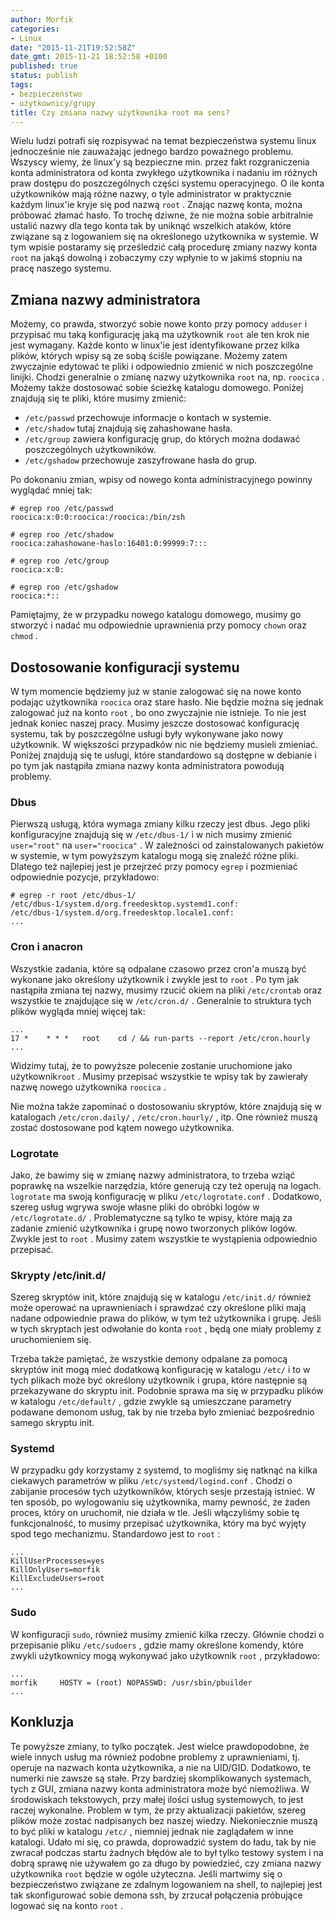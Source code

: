 ```yaml
---
author: Morfik
categories:
- Linux
date: "2015-11-21T19:52:58Z"
date_gmt: 2015-11-21 18:52:58 +0100
published: true
status: publish
tags:
- bezpieczeństwo
- użytkownicy/grupy
title: Czy zmiana nazwy użytkownika root ma sens?
---
```


Wielu ludzi potrafi się rozpisywać na temat bezpieczeństwa systemu linux jednocześnie nie zauważając
jednego bardzo poważnego problemu. Wszyscy wiemy, że linux'y są bezpieczne min. przez fakt
rozgraniczenia konta administratora od konta zwykłego użytkownika i nadaniu im różnych praw dostępu
do poszczególnych części systemu operacyjnego. O ile konta użytkowników mają różne nazwy, o tyle
administrator w praktycznie każdym linux'ie kryje się pod nazwą `root` . Znając nazwę konta, można
próbować złamać hasło. To trochę dziwne, że nie można sobie arbitralnie ustalić nazwy dla tego konta
tak by uniknąć wszelkich ataków, które związane są z logowaniem się na określonego użytkownika w
systemie. W tym wpisie postaramy się prześledzić całą procedurę zmiany nazwy konta `root` na jakąś
dowolną i zobaczymy czy wpłynie to w jakimś stopniu na pracę naszego systemu.

<!--more-->
## Zmiana nazwy administratora

Możemy, co prawda, stworzyć sobie nowe konto przy pomocy `adduser` i przypisać mu taką konfigurację
jaką ma użytkownik `root` ale ten krok nie jest wymagany. Każde konto w linux'ie jest identyfikowane
przez kilka plików, których wpisy są ze sobą ściśle powiązane. Możemy zatem zwyczajnie edytować te
pliki i odpowiednio zmienić w nich poszczególne linijki. Chodzi generalnie o zmianę nazwy
użytkownika `root` na, np. `roocica` . Możemy także dostosować sobie ścieżkę katalogu domowego.
Poniżej znajdują się te pliki, które musimy zmienić:

  - `/etc/passwd` przechowuje informacje o kontach w systemie.
  - `/etc/shadow` tutaj znajdują się zahashowane hasła.
  - `/etc/group` zawiera konfigurację grup, do których można dodawać poszczególnych użytkowników.
  - `/etc/gshadow` przechowuje zaszyfrowane hasła do grup.

Po dokonaniu zmian, wpisy od nowego konta administracyjnego powinny wyglądać mniej tak:

    # egrep roo /etc/passwd
    roocica:x:0:0:roocica:/roocica:/bin/zsh
    
    # egrep roo /etc/shadow
    roocica:zahashowane-haslo:16401:0:99999:7:::
    
    # egrep roo /etc/group
    roocica:x:0:
    
    # egrep roo /etc/gshadow
    roocica:*::

Pamiętajmy, że w przypadku nowego katalogu domowego, musimy go stworzyć i nadać mu odpowiednie
uprawnienia przy pomocy `chown` oraz `chmod` .

## Dostosowanie konfiguracji systemu

W tym momencie będziemy już w stanie zalogować się na nowe konto podając użytkownika `roocica` oraz
stare hasło. Nie będzie można się jednak zalogować już na konto `root` , bo ono zwyczajnie nie
istnieje. To nie jest jednak koniec naszej pracy. Musimy jeszcze dostosować konfigurację systemu,
tak by poszczególne usługi były wykonywane jako nowy użytkownik. W większości przypadków nic nie
będziemy musieli zmieniać. Poniżej znajdują się te usługi, które standardowo są dostępne w debianie
i po tym jak nastąpiła zmiana nazwy konta administratora powodują problemy.

### Dbus

Pierwszą usługą, która wymaga zmiany kilku rzeczy jest dbus. Jego pliki konfiguracyjne znajdują się
w `/etc/dbus-1/` i w nich musimy zmienić `user="root"` na `user="roocica"` . W zależności od
zainstalowanych pakietów w systemie, w tym powyższym katalogu mogą się znaleźć różne pliki. Dlatego
też najlepiej jest je przejrzeć przy pomocy `egrep` i pozmieniać odpowiednie pozycje, przykładowo:

    # egrep -r root /etc/dbus-1/
    /etc/dbus-1/system.d/org.freedesktop.systemd1.conf:
    /etc/dbus-1/system.d/org.freedesktop.locale1.conf:
    ...

### Cron i anacron

Wszystkie zadania, które są odpalane czasowo przez cron'a muszą być wykonane jako określony
użytkownik i zwykle jest to `root` . Po tym jak nastąpiła zmiana tej nazwy, musimy rzucić okiem na
pliki `/etc/crontab` oraz wszystkie te znajdujące się w `/etc/cron.d/` . Generalnie to struktura
tych plików wygląda mniej więcej tak:

    ...
    17 *    * * *   root    cd / && run-parts --report /etc/cron.hourly
    ...

Widzimy tutaj, że to powyższe polecenie zostanie uruchomione jako użytkownik`root` . Musimy
przepisać wszystkie te wpisy tak by zawierały nazwę nowego użytkownika `roocica` .

Nie można także zapominać o dostosowaniu skryptów, które znajdują się w katalogach
`/etc/cron.daily/` , `/etc/cron.hourly/` , itp. One również muszą zostać dostosowane pod kątem
nowego użytkownika.

### Logrotate

Jako, że bawimy się w zmianę nazwy administratora, to trzeba wziąć poprawkę na wszelkie narzędzia,
które generują czy też operują na logach. `logrotate` ma swoją konfigurację w pliku
`/etc/logrotate.conf` . Dodatkowo, szereg usług wgrywa swoje własne pliki do obróbki logów w
`/etc/logrotate.d/` . Problematyczne są tylko te wpisy, które mają za zadanie zmienić użytkownika i
grupę nowo tworzonych plików logów. Zwykle jest to `root` . Musimy zatem wszystkie te wystąpienia
odpowiednio przepisać.

### Skrypty /etc/init.d/

Szereg skryptów init, które znajdują się w katalogu `/etc/init.d/` również może operować na
uprawnieniach i sprawdzać czy określone pliki mają nadane odpowiednie prawa do plików, w tym też
użytkownika i grupę. Jeśli w tych skryptach jest odwołanie do konta `root` , będą one miały
problemy z uruchomieniem się.

Trzeba także pamiętać, że wszystkie demony odpalane za pomocą skryptów init mogą mieć dodatkową
konfigurację w katalogu `/etc/` i to w tych plikach może być określony użytkownik i grupa, które
następnie są przekazywane do skryptu init. Podobnie sprawa ma się w przypadku plików w katalogu
`/etc/default/` , gdzie zwykle są umieszczane parametry podawane demonom usług, tak by nie trzeba
było zmieniać bezpośrednio samego skryptu init.

### Systemd

W przypadku gdy korzystamy z systemd, to mogliśmy się natknąć na kilka ciekawych parametrów w pliku
`/etc/systemd/logind.conf` . Chodzi o zabijanie procesów tych użytkowników, których sesje przestają
istnieć. W ten sposób, po wylogowaniu się użytkownika, mamy pewność, że żaden proces, który on
uruchomił, nie działa w tle. Jeśli włączyliśmy sobie tę funkcjonalność, to musimy przepisać
użytkownika, który ma być wyjęty spod tego mechanizmu. Standardowo jest to `root` :

    ...
    KillUserProcesses=yes
    KillOnlyUsers=morfik
    KillExcludeUsers=root
    ...

### Sudo

W konfiguracji `sudo`, również musimy zmienić kilka rzeczy. Głównie chodzi o przepisanie pliku
`/etc/sudoers` , gdzie mamy określone komendy, które zwykli użytkownicy mogą wykonywać jako
użytkownik `root` , przykładowo:

    ...
    morfik     HOSTY = (root) NOPASSWD: /usr/sbin/pbuilder
    ...

## Konkluzja

Te powyższe zmiany, to tylko początek. Jest wielce prawdopodobne, że wiele innych usług ma również
podobne problemy z uprawnieniami, tj. operuje na nazwach konta użytkownika, a nie na UID/GID.
Dodatkowo, te numerki nie zawsze są stałe. Przy bardziej skomplikowanych systemach, tych z GUI,
zmiana nazwy konta administratora może być niemożliwa. W środowiskach tekstowych, przy małej ilości
usług systemowych, to jest raczej wykonalne. Problem w tym, że przy aktualizacji pakietów, szereg
plików może zostać nadpisanych bez naszej wiedzy. Niekoniecznie muszą to być pliki w katalogu
`/etc/` , niemniej jednak nie zaglądałem w inne katalogi. Udało mi się, co prawda, doprowadzić
system do ładu, tak by nie zwracał podczas startu żadnych błędów ale to był tylko testowy system i
na dobrą sprawę nie używałem go za długo by powiedzieć, czy zmiana nazwy użytkownika `root` będzie w
ogóle użyteczna. Jeśli martwimy się o bezpieczeństwo związane ze zdalnym logowaniem na shell, to
najlepiej jest tak skonfigurować sobie demona ssh, by zrzucał połączenia próbujące logować się na
konto `root` .
